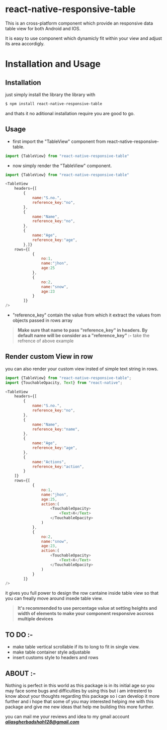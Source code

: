 # react-native-responsive-table

This is an cross-platform component which provide an responsive data table view for both Android and IOS.

It is easy to use component which dynamicly fit within your view and adjust its area accordigly.
# Installation and Usage
## Installation
just simply install the library the library with
```sh
$ npm install react-native-responsive-table
```
and thats it no aditional installation require you are good to go.

## Usage
- first import the "TableView" component from react-native-responsive-table.
```javascript
import {TableView} from "react-native-responsive-table"
```

- now simply render the "TableView" component.
```javascript
import {TableView} from "react-native-responsive-table"

<TableView 
    headers={[
        {
            name:"S.no.",
            reference_key:"no",
        },
        {
            name:"Name",
            reference_key:"no",
        },
        {
            name:"Age",
            reference_key:"age",
        },]}
    rows={[
            {
                no:1,
                name:"jhon",
                age:25
            },
            {
                no:2,
                name:"snow",
                age:23
            }
        ]}
/>
```
- "reference_key" contain the value from which it extract the values from objects passed in rows array

> **Make sure that name to pass "reference_key" in headers. By default name will be consider as a "reference_key" :-** take the refrence of above example

## Render custom View in row
you can also render your custom view insted of simple text string in rows.

```javascript
import {TableView} from "react-native-responsive-table";
import {TouchableOpacity, Text} from "react-native";

<TableView 
    headers={[
        {
            name:"S.no.",
            reference_key:"no",
        },
        {
            name:"Name",
            reference_key:"name",
        },
        {
            name:"Age",
            reference_key:"age",
        },
        {
            name:"Actions",
            reference_key:"action",
        }
    ]}
    rows={[
            {
                no:1,
                name:"jhon",             
                age:25,
                action:(
                    <TouchableOpacity>
                        <Text>X</Text>
                    </TouchableOpacity>
                )
            },
            {
                no:2,
                name:"snow",
                age:23,
                action:(
                    <TouchableOpacity>
                        <Text>X</Text>
                    </TouchableOpacity>
                )
            }
        ]}
/>
```
it gives you full power to design the row cantaine inside table view so that you can freally move around insede table view.

> **It's recommended to use percentage value at setting heights and width of elements to make your component responsive accross multiple devices**

## **TO DO :-**
- make table vertical scrollable if its to long to fit in single view.
- make table container style adjustable
- insert customs style to headers and rows

## **ABOUT :-**

Nothing is perfect in this world as this package is in its initial age so you may face some bugs and difficulties by using this but i am intresterd to know about your thoughts regarding this package so i can develop it more further and i hope that some of you may  interested helping me with this package and give me new ideas that help me building this more further. 

you can mail me your reviews and idea to my gmail account _**aliasgherbadshah128@gmail.com**_